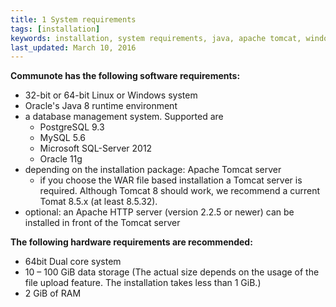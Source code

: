```yaml
---
title: 1 System requirements
tags: [installation]
keywords: installation, system requirements, java, apache tomcat, windows or linux, database
last_updated: March 10, 2016
---
```


**Communote has the following software requirements:**

* 32-bit or 64-bit Linux or Windows system
* Oracle's Java 8 runtime environment
* a database management system. Supported are
  * PostgreSQL 9.3
  * MySQL 5.6
  * Microsoft SQL-Server 2012
  * Oracle 11g
* depending on the installation package: Apache Tomcat server
  * if you choose the WAR file based installation a Tomcat server is required. Although Tomcat 8 should work, we recommend a current Tomat 8.5.x (at least 8.5.32).
* optional: an Apache HTTP server (version 2.2.5 or newer) can be installed in front of the Tomcat server

**The following hardware requirements are recommended:**

* 64bit Dual core system
* 10 – 100 GiB data storage (The actual size depends on the usage of the file upload feature. The installation takes less than 1 GiB.)
* 2 GiB of RAM
